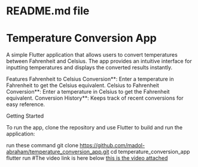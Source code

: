 # README.md file
# Temperature Conversion App

A simple Flutter application that allows users to convert temperatures between Fahrenheit and Celsius. The app provides an intuitive interface for inputting temperatures and displays the converted results instantly.

 Features
  Fahrenheit to Celsius Conversion**: Enter a temperature in Fahrenheit to get the Celsius equivalent.
  Celsius to Fahrenheit Conversion**: Enter a temperature in Celsius to get the Fahrenheit equivalent.
   Conversion History**: Keeps track of recent conversions for easy reference.

 Getting Started

To run the app, clone the repository and use Flutter to build and run the application:

run these command
git clone https://github.com/madol-abraham/temperature_conversion_app.git
cd temperature_conversion_app
flutter run
#The video link is here below
[this is the video attached](https://drive.google.com/file/d/1N9mA-TFpZgnA608HEUYuN5-7Fg2HoNqb/view?usp=sharing)
